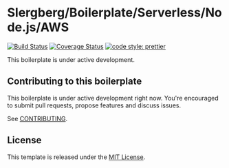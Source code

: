 # Slergberg/Boilerplate/Serverless/Node.js/AWS

[![Build Status](https://travis-ci.com/slergberg/boilerplate-serverless-nodejs-aws.svg?branch=master)](https://travis-ci.com/slergberg/boilerplate-serverless-nodejs-aws)
[![Coverage Status](https://coveralls.io/repos/github/slergberg/boilerplate-serverless-nodejs-aws/badge.svg)](https://coveralls.io/github/slergberg/boilerplate-serverless-nodejs-aws)
[![code style: prettier](https://img.shields.io/badge/code_style-prettier-ff69b4.svg)](https://github.com/prettier/prettier)

This boilerplate is under active development.

## Contributing to this boilerplate

This boilerplate is under active development right now. You're encouraged to
submit pull requests, propose features and discuss issues.

See [CONTRIBUTING](CONTRIBUTING.md).

## License

This template is released under the [MIT License](http://www.opensource.org/licenses/MIT).
